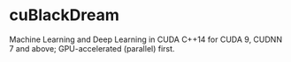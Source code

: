 # cuBlackDream
Machine Learning and Deep Learning in CUDA C++14 for CUDA 9, CUDNN 7 and above; GPU-accelerated (parallel) first.
